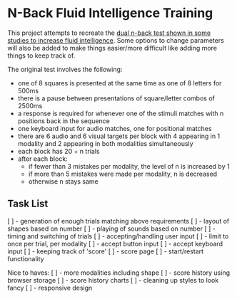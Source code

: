 # N-Back Fluid Intelligence Training

This project attempts to recreate the [dual n-back test shown in some studies to increase fluid intelligence](https://www.pnas.org/doi/pdf/10.1073/pnas.0801268105). Some options to change parameters will also be added to make things easier/more difficult like adding more things to keep track of.

The original test involves the following:

- one of 8 squares is presented at the same time as one of 8 letters for 500ms
- there is a pause between presentations of square/letter combos of 2500ms
- a response is required for whenever one of the stimuli matches with n positions back in the sequence
- one keyboard input for audio matches, one for positional matches
- there are 6 audio and 6 visual targets per block with 4 appearing in 1 modality and 2 appearing in both modalities simultaneously
- each block has 20 + n trials
- after each block:
  - if fewer than 3 mistakes per modality, the level of n is increased by 1
  - if more than 5 mistakes were made per modality, n is decreased
  - otherwise n stays same

## Task List

[ ] - generation of enough trials matching above requirements
[ ] - layout of shapes based on number
[ ] - playing of sounds based on number
[ ] - timing and switching of trials
[ ] - accepting/handling user input
[ ] - limit to once per trial, per modality
[ ] - accept button input
[ ] - accept keyboard input
[ ] - keeping track of 'score'
[ ] - score page
[ ] - start/restart functionality

Nice to haves:
[ ] - more modalities including shape
[ ] - score history using browser storage
[ ] - score history charts
[ ] - cleaning up styles to look fancy
[ ] - responsive design
